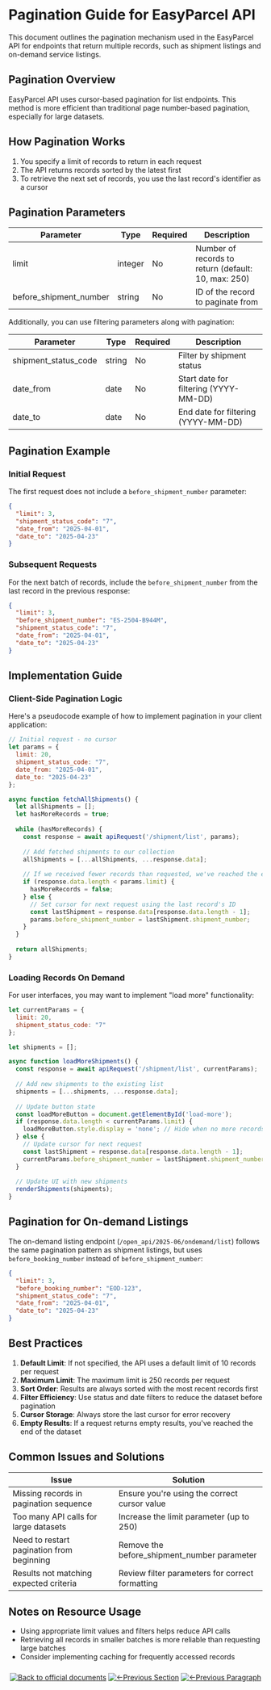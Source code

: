 # Pagination Guide for EasyParcel API

This document outlines the pagination mechanism used in the EasyParcel API for endpoints that return multiple records, such as shipment listings and on-demand service listings.

## Pagination Overview

EasyParcel API uses cursor-based pagination for list endpoints. This method is more efficient than traditional page number-based pagination, especially for large datasets.

## How Pagination Works

1. You specify a limit of records to return in each request
2. The API returns records sorted by the latest first
3. To retrieve the next set of records, you use the last record's identifier as a cursor

## Pagination Parameters

| Parameter               | Type    | Required | Description                                       |
|------------------------|---------|----------|---------------------------------------------------|
| limit                  | integer | No       | Number of records to return (default: 10, max: 250)|
| before_shipment_number | string  | No       | ID of the record to paginate from                 |

Additionally, you can use filtering parameters along with pagination:

| Parameter               | Type    | Required | Description                                       |
|------------------------|---------|----------|---------------------------------------------------|
| shipment_status_code   | string  | No       | Filter by shipment status                         |
| date_from              | date    | No       | Start date for filtering (YYYY-MM-DD)             |
| date_to                | date    | No       | End date for filtering (YYYY-MM-DD)               |

## Pagination Example

### Initial Request

The first request does not include a `before_shipment_number` parameter:

```json
{
  "limit": 3,
  "shipment_status_code": "7",
  "date_from": "2025-04-01",
  "date_to": "2025-04-23"
}
```

### Subsequent Requests

For the next batch of records, include the `before_shipment_number` from the last record in the previous response:

```json
{
  "limit": 3,
  "before_shipment_number": "ES-2504-B944M",
  "shipment_status_code": "7",
  "date_from": "2025-04-01",
  "date_to": "2025-04-23"
}
```

## Implementation Guide

### Client-Side Pagination Logic

Here's a pseudocode example of how to implement pagination in your client application:

```javascript
// Initial request - no cursor
let params = {
  limit: 20,
  shipment_status_code: "7",
  date_from: "2025-04-01",
  date_to: "2025-04-23"
};

async function fetchAllShipments() {
  let allShipments = [];
  let hasMoreRecords = true;
  
  while (hasMoreRecords) {
    const response = await apiRequest('/shipment/list', params);
    
    // Add fetched shipments to our collection
    allShipments = [...allShipments, ...response.data];
    
    // If we received fewer records than requested, we've reached the end
    if (response.data.length < params.limit) {
      hasMoreRecords = false;
    } else {
      // Set cursor for next request using the last record's ID
      const lastShipment = response.data[response.data.length - 1];
      params.before_shipment_number = lastShipment.shipment_number;
    }
  }
  
  return allShipments;
}
```

### Loading Records On Demand

For user interfaces, you may want to implement "load more" functionality:

```javascript
let currentParams = {
  limit: 20,
  shipment_status_code: "7"
};

let shipments = [];

async function loadMoreShipments() {
  const response = await apiRequest('/shipment/list', currentParams);
  
  // Add new shipments to the existing list
  shipments = [...shipments, ...response.data];
  
  // Update button state
  const loadMoreButton = document.getElementById('load-more');
  if (response.data.length < currentParams.limit) {
    loadMoreButton.style.display = 'none'; // Hide when no more records
  } else {
    // Update cursor for next request
    const lastShipment = response.data[response.data.length - 1];
    currentParams.before_shipment_number = lastShipment.shipment_number;
  }
  
  // Update UI with new shipments
  renderShipments(shipments);
}
```

## Pagination for On-demand Listings

The on-demand listing endpoint (`/open_api/2025-06/ondemand/list`) follows the same pagination pattern as shipment listings, but uses `before_booking_number` instead of `before_shipment_number`:

```json
{
  "limit": 3,
  "before_booking_number": "EOD-123",
  "shipment_status_code": "7",
  "date_from": "2025-04-01",
  "date_to": "2025-04-23"
}
```

## Best Practices

1. **Default Limit**: If not specified, the API uses a default limit of 10 records per request
2. **Maximum Limit**: The maximum limit is 250 records per request
3. **Sort Order**: Results are always sorted with the most recent records first
4. **Filter Efficiency**: Use status and date filters to reduce the dataset before pagination
5. **Cursor Storage**: Always store the last cursor for error recovery
6. **Empty Results**: If a request returns empty results, you've reached the end of the dataset

## Common Issues and Solutions

| Issue                                   | Solution                                            |
|-----------------------------------------|-----------------------------------------------------|
| Missing records in pagination sequence  | Ensure you're using the correct cursor value        |
| Too many API calls for large datasets   | Increase the limit parameter (up to 250)            |
| Need to restart pagination from beginning | Remove the before_shipment_number parameter       |
| Results not matching expected criteria  | Review filter parameters for correct formatting     |

## Notes on Resource Usage

- Using appropriate limit values and filters helps reduce API calls
- Retrieving all records in smaller batches is more reliable than requesting large batches
- Consider implementing caching for frequently accessed records
<div align="center" style="margin: 1.5rem 0;">

[![Back to official documents](https://img.shields.io/badge/Back_to_official_documents-007ACC?style=flat-square)](../README.md)
[![←Previous Section](https://img.shields.io/badge/Previous_Section_%E2%86%90-FF7733?style=flat-square)](/6.Webhook/1.Guide%20to%20subscribe%20webhook.md)
[![←Previous Paragraph](https://img.shields.io/badge/Previous_Paragraph_%E2%86%90-FF7733?style=flat-square)](/7.References/7.error%20handling.md)

</div>
